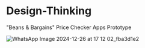 # Design-Thinking
"Beans & Bargains" Price Checker Apps Prototype

![WhatsApp Image 2024-12-26 at 17 12 02_fba3d1e2](https://github.com/user-attachments/assets/59d120e5-7f89-40dc-acbd-ab4ec032cf63)
